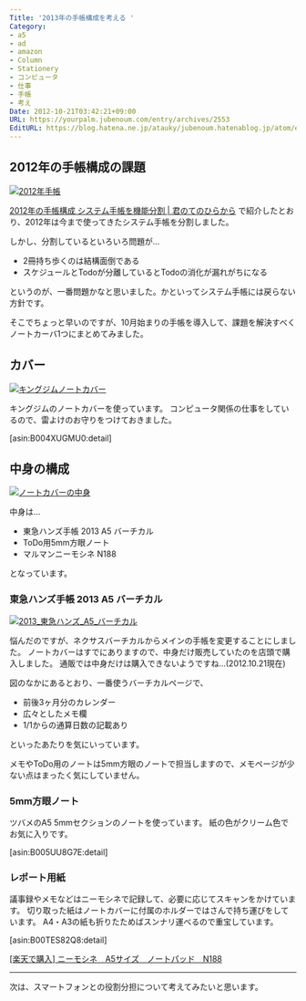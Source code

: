 ```yaml
---
Title: '2013年の手帳構成を考える '
Category:
- a5
- ad
- amazon
- Column
- Stationery
- コンピュータ
- 仕事
- 手帳
- 考え
Date: 2012-10-21T03:42:21+09:00
URL: https://yourpalm.jubenoum.com/entry/archives/2553
EditURL: https://blog.hatena.ne.jp/atauky/jubenoum.hatenablog.jp/atom/entry/6653458415120886956
---
```


<h2>2012年の手帳構成の課題</h2>

<p><a class='flickr2tag-img' href='http://www.flickr.com/photo.gne?id=6505511339' title='2012年手帳'><img src='http://farm8.staticflickr.com/7175/6505511339_557d5be47e.jpg' alt='2012年手帳'></a></p>

<p><a href="http://yourpalm.jubenoum.com/archives/2365">2012年の手帳構成 システム手帳を機能分割 | 君のてのひらから</a>
で紹介したとおり、2012年は今まで使ってきたシステム手帳を分割しました。</p>

<p>しかし、分割しているといろいろ問題が…</p>

<ul>
<li>2冊持ち歩くのは結構面倒である</li>
<li>スケジュールとTodoが分離しているとTodoの消化が漏れがちになる</li>
</ul>

<p>というのが、一番問題かなと思いました。かといってシステム手帳には戻らない方針です。</p>

<p>そこでちょっと早いのですが、10月始まりの手帳を導入して、課題を解決すべくノートカーバ1つにまとめてみました。</p>

<!--more-->


<h2>カバー</h2>

<p><a class='flickr2tag-img' href='http://www.flickr.com/photo.gne?id=8105723225' title='キングジムノートカバー'><img src='http://farm9.staticflickr.com/8325/8105723225_1644b08730.jpg' alt='キングジムノートカバー'></a></p>

<p>キングジムのノートカバーを使っています。
コンピュータ関係の仕事をしているので、雷よけのお守りをつけておきました。</p>

[asin:B004XUGMU0:detail]


<h2>中身の構成</h2>

<p><a class='flickr2tag-img' href='http://www.flickr.com/photo.gne?id=8105716769' title='ノートカバーの中身'><img src='http://farm9.staticflickr.com/8192/8105716769_658d51e47f.jpg' alt='ノートカバーの中身'></a></p>

<p>中身は…</p>

<ul>
<li>東急ハンズ手帳 2013 A5 バーチカル</li>
<li>ToDo用5mm方眼ノート</li>
<li>マルマンニーモシネ N188</li>
</ul>

<p>となっています。</p>

<h3>東急ハンズ手帳 2013 A5 バーチカル</h3>

<p><a class='flickr2tag-img' href='http://www.flickr.com/photo.gne?id=8105978055' title='2013_東急ハンズ_A5_バーチカル'><img src='http://farm9.staticflickr.com/8192/8105978055_46067e5860.jpg' alt='2013_東急ハンズ_A5_バーチカル'></a></p>

<p>悩んだのですが、ネクサスバーチカルからメインの手帳を変更することにしました。
ノートカバーはすでにありますので、中身だけ販売していたのを店頭で購入しました。
通販では中身だけは購入できないようですね…(2012.10.21現在)</p>

<p>図のなかにあるとおり、一番使うバーチカルページで、</p>

<ul>
<li>前後3ヶ月分のカレンダー</li>
<li>広々としたメモ欄</li>
<li>1/1からの通算日数の記載あり</li>
</ul>

<p>といったあたりを気にいっています。</p>

<p>メモやToDo用のノートは5mm方眼のノートで担当しますので、メモページが少ない点はまったく気にしていません。</p>

<h3>5mm方眼ノート</h3>

<p>ツバメのA5 5mmセクションのノートを使っています。
紙の色がクリーム色でお気に入りです。</p>

[asin:B005UU8G7E:detail]

<h3>レポート用紙</h3>

<p>議事録やメモなどはニーモシネで記録して、必要に応じてスキャンをかけています。
切り取った紙はノートカバーに付属のホルダーではさんで持ち運びをしています。
A4・A3の紙も折りたためばスンナリ運べるので重宝しています。</p>



[asin:B00TES82Q8:detail]


<a href="http://hb.afl.rakuten.co.jp/hgc/0e72befc.05fec63d.0e72befd.b483d2db/?pc=http%3a%2f%2fitem.rakuten.co.jp%2fpenroom%2f17220%2f%3fscid%3daf_ich_link_txt&amp;m=http%3a%2f%2fm.rakuten.co.jp%2fpenroom%2fi%2f10025757%2f" target="_blank">[楽天で購入] ニーモシネ　A5サイズ　ノートパッド　N188</a>

<hr />

<p>次は、スマートフォンとの役割分担について考えてみたいと思います。</p>
